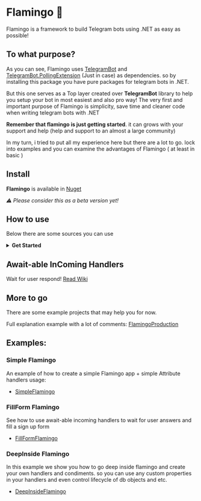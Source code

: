 # Flamingo 🦩
Flamingo is a framework to build Telegram bots using .NET as easy as possible!

## To what purpose?
As you can see, Flamingo uses [TelegramBot]() and [TelegramBot.PollingExtension]() (Just in case) as dependencies. so by installing this package you have pure packages for telegram bots in .NET. 

But this one serves as a Top layer created over **TelegramBot** library to help you setup your bot in most easiest and also pro way! The very first and important purpose of Flamingo is simplicity, save time and cleaner code when writing telegram bots with .NET

**Remember that flamingo is just getting started**. it can grows with your support and help (help and support to an almost a large community)

In my turn, i tried to put all my experience here but there are a lot to go. lock into examples and you can examine the advantages of Flamingo ( at least in basic ) 

## Install
**Flamingo** is available in [Nuget](https://www.nuget.org/packages/Flamingo)

_⚠ Please consider this as a beta version yet!_

## How to use
Below there are some sources you can use

<details>
  <summary> <b>Get Started</b> </summary>

_After installing Flamingo through Nuget package manager, you can use it like example below:_

#### 1- First of all Create an instance of `FlamingoCore` class into your program main method

```cs
static async Task Main()
{
    var flamingo = await new FlamingoCore()
}
```

#### 2- Now is the time to initialize your bot. in order to do that you need a bot token
(You can make a new bot and get api token for it from [@BotFather](https://t.me/BotFather))

- bot token is something like: `123443536:Akhkhpoue_DLkhejbdkeaiDHJKFkjbjs_D`
- Use method InitBot to initialize the bot like below:
```cs
// Pass your bot token to the method
await flamingo.InitBot("123443536:Akhkhpoue_DLkhejbdkeaiDHJKFkjbjs_D")
```

_Remember, most of this library methods are `async`. meaning that you should `await` them and use them in an async function ( like `Main()` here )_


#### 3- Let's make our first handler. handlers are what you handle and process inComing updates the way you like.
- To quickly build a handler we Use `SimpleInComing<T>`. where T is update type like messages, callback queries, inline queries and etc.
- To make handler for incoming messages, The `T` is `Message` ( like `SimpleInComing<Message>` )

#### 4- Every incoming handler has 2 important parts: **Filter** and **Callback function**
- Filters job is obvious: filter incoming updates to receive exact update you want
- Callback function: this function is where you decide how to process incoming update that passed filters. 

### Filters
Here we use two filters: 
- ChatTypeFilter: to make sure the update is coming from private chat
- CommandFilter: to handle specified bot command like `/start` 
- To Combine filters we bitwise operator `&` Meaning `AND`!

Your filters should be like below:
```cs
var chatFilter = new ChatTypeFilter<Message>(FlamingoChatType.Private);

var commandFilter new CommandFilter("start");
```
Later we'll combine them!

### Callback function
Callback function should take an `ICondiment<Message>` which contain everything you need to handle your updates, and should return a boolean as Task ( awaitable method )

Method structure should be like this:
```cs
private static async Task<bool> CallbackFunc(ICondiment<Message> cdmt)
{
    await cdmt.ReplyText("Just started!");
    return true;
}
```
We decided to reply to use command with a text message: `"Just started!"`. 

`cdmt.ReplyText()` dose that for us. it's an extension method of `ICondiment<Message>`


#### 5- Now that our filters and callback function is ready, we should pass them to handler instance (3)
```cs
var startHandler = new SimpleInComing<Message>(CallbackFunc,
    chatFilter & commandFilter);
``` 
As you see we combined two filters with &, meaning both of them should pass!

#### 6- Now add your handler to the Flamingo
```cs
flamingo.AddInComing(startHandler);
```

#### 7- Start listening to updates
```cs
await flamingo.Fly();
```

Your `Program.cs` file should be like below:
```cs
using Flamingo;
using Flamingo.Condiments;
using Flamingo.Condiments.Extensions;
using Flamingo.Filters.MessageFilters;
using Flamingo.Filters.SharedFilters;
using Flamingo.Fishes.InComingFishes.SimpleInComings;
using Flamingo.Helpers.Types.Enums;
using System.Threading.Tasks;
using Telegram.Bot.Types;

namespace SimpleFlamingo
{
    class Program
    {
        static async Task Main()
        {
            var flamingo = new FlamingoCore();

            await flamingo.InitBot("1820608649:AAF_rimZO_y_RlYnTX2WnifXldL1GiIcxt4");

            var chatFilter = new ChatTypeFilter<Message>(FlamingoChatType.Private);

            var commandFilter = new CommandFilter("start");

            var startHandler = new SimpleInComing<Message>(CallbackFunc,
                chatFilter & commandFilter);

            flamingo.AddInComing(startHandler);

            await flamingo.Fly();
        }

        private static async Task<bool> CallbackFunc(ICondiment<Message> cdmt)
        {
            await cdmt.ReplyText("Just started!");
            return true;
        }
    }
}
```

#### 8- Send command `/start` to your bot and see what happens.

#### You can write all of these using Attributes even more quicker
- [See SimpleFlamingo](https://github.com/immmdreza/FlamingoFramework/blob/master/Examples/SimpleFlamingo/Program.cs)

</details>

## Await-able InComing Handlers
Wait for user respond!
[Read Wiki](https://github.com/immmdreza/FlamingoFramework/wiki/Await-able-InComing-handlers)


## More to go
There are some example projects that may help you for now.

Full explanation example with a lot of comments: 
[FlamingoProduction](https://github.com/immmdreza/FlamingoFramework/tree/master/FlamingoProduction)

## Examples:

### Simple Flamingo
An example of how to create a simple Flamingo app + simple Attribute handlers usage:
- [SimpleFlamingo](https://github.com/immmdreza/FlamingoFramework/tree/master/Examples/SimpleFlamingo)
 
### FillForm Flamingo
See how to use await-able incoming handlers to wait for user answers and fill a sign up form
- [FillFormFlamingo](https://github.com/immmdreza/FlamingoFramework/tree/master/Examples/FillFormFlamingo)

### DeepInside Flamingo
In this example we show you how to go deep inside flamingo and create your own handlers and condiments. so you can use any custom properties in your handlers and even control lifecycle of db objects and etc.
- [DeepInsideFlamingo](https://github.com/immmdreza/FlamingoFramework/tree/master/Examples/DeepInsideFlamingo)
